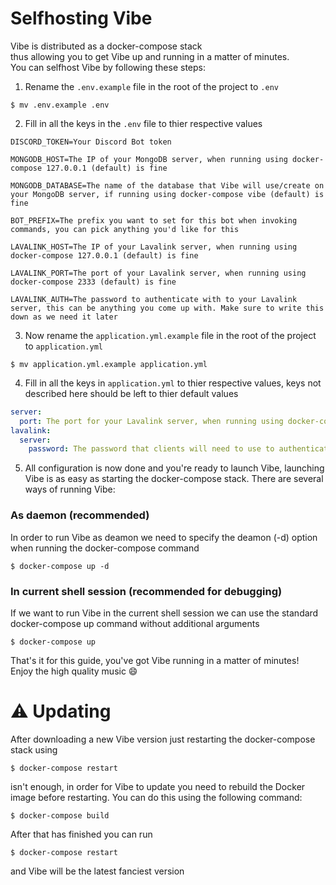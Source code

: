 # Selfhosting Vibe
Vibe is distributed as a docker-compose stack \
thus allowing you to get Vibe up and running in a matter of minutes. \
You can selfhost Vibe by following these steps:

1. Rename the `.env.example` file in the root of the project to `.env`
```shell
$ mv .env.example .env
```

2. Fill in all the keys in the `.env` file to thier respective values
```
DISCORD_TOKEN=Your Discord Bot token

MONGODB_HOST=The IP of your MongoDB server, when running using docker-compose 127.0.0.1 (default) is fine

MONGODB_DATABASE=The name of the database that Vibe will use/create on your MongoDB server, if running using docker-compose vibe (default) is fine

BOT_PREFIX=The prefix you want to set for this bot when invoking commands, you can pick anything you'd like for this

LAVALINK_HOST=The IP of your Lavalink server, when running using docker-compose 127.0.0.1 (default) is fine

LAVALINK_PORT=The port of your Lavalink server, when running using docker-compose 2333 (default) is fine

LAVALINK_AUTH=The password to authenticate with to your Lavalink server, this can be anything you come up with. Make sure to write this down as we need it later
```

3. Now rename the `application.yml.example` file in the root of the project to `application.yml`
```shell
$ mv application.yml.example application.yml
```

4. Fill in all the keys in `application.yml` to thier respective values, keys not described here should be left to thier default values
```yml
server:
  port: The port for your Lavalink server, when running using docker-compose leave this to 2333 (default)
lavalink:
  server:
    password: The password that clients will need to use to authenticate to the Lavalink server, set this to the password you chose in step 2
```

5. All configuration is now done and you're ready to launch Vibe, launching Vibe is as easy as starting the docker-compose stack. There are several ways of running Vibe:

### As daemon (recommended)
In order to run Vibe as deamon we need to specify the deamon (-d) option when running the docker-compose command
```shell
$ docker-compose up -d
```

### In current shell session (recommended for debugging)
If we want to run Vibe in the current shell session we can use the standard docker-compose up command without additional arguments
```shell
$ docker-compose up
```

That's it for this guide, you've got Vibe running in a matter of minutes! \
Enjoy the high quality music :smile:

# :warning: Updating
After downloading a new Vibe version just restarting the docker-compose stack using
```shell
$ docker-compose restart
```
isn't enough, in order for Vibe to update you need to rebuild the Docker image before restarting. You can do this using the following command:
```shell
$ docker-compose build
```
After that has finished you can run
```shell
$ docker-compose restart
```
and Vibe will be the latest fanciest version